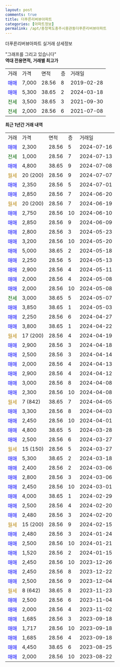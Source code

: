 ```yaml
---
layout: post
comments: true
title: 더푸른리버뷰아파트
categories: [아파트정보]
permalink: /apt/충청북도충주시용관동더푸른리버뷰아파트
---
```


더푸른리버뷰아파트 실거래 상세정보

<script type="text/javascript">
  google.charts.load('current', {'packages':['line', 'corechart']});
  google.charts.setOnLoadCallback(drawChart);

  function drawChart() {
    var data = new google.visualization.DataTable();
    data.addColumn('date', '거래일');
    data.addColumn('number', "매매");
    data.addColumn('number', "전세");
    data.addColumn('number', "전매");

    data.addRows([[new Date(Date.parse("2024-07-16")), 2300, null, null], [new Date(Date.parse("2024-07-13")), null, 1000, null], [new Date(Date.parse("2024-07-08")), 4800, null, null], [new Date(Date.parse("2024-07-07")), null, null, null], [new Date(Date.parse("2024-07-01")), 2350, null, null], [new Date(Date.parse("2024-06-20")), 2850, null, null], [new Date(Date.parse("2024-06-19")), null, null, null], [new Date(Date.parse("2024-06-10")), 2750, null, null], [new Date(Date.parse("2024-06-09")), 2850, null, null], [new Date(Date.parse("2024-05-23")), 2800, null, null], [new Date(Date.parse("2024-05-20")), 3200, null, null], [new Date(Date.parse("2024-05-18")), 5000, null, null], [new Date(Date.parse("2024-05-13")), 2250, null, null], [new Date(Date.parse("2024-05-11")), 2900, null, null], [new Date(Date.parse("2024-05-08")), 2000, null, null], [new Date(Date.parse("2024-05-08")), 2000, null, null], [new Date(Date.parse("2024-05-07")), null, 3000, null], [new Date(Date.parse("2024-05-03")), 3850, null, null], [new Date(Date.parse("2024-04-27")), 2250, null, null], [new Date(Date.parse("2024-04-22")), 3800, null, null], [new Date(Date.parse("2024-04-19")), null, null, null], [new Date(Date.parse("2024-04-18")), 2900, null, null], [new Date(Date.parse("2024-04-14")), 2500, null, null], [new Date(Date.parse("2024-04-13")), 2000, null, null], [new Date(Date.parse("2024-04-12")), 2900, null, null], [new Date(Date.parse("2024-04-08")), 3000, null, null], [new Date(Date.parse("2024-04-08")), 2300, null, null], [new Date(Date.parse("2024-04-05")), null, null, null], [new Date(Date.parse("2024-04-03")), 3300, null, null], [new Date(Date.parse("2024-04-01")), 2450, null, null], [new Date(Date.parse("2024-03-28")), 4800, null, null], [new Date(Date.parse("2024-03-27")), 2500, null, null], [new Date(Date.parse("2024-03-27")), null, null, null], [new Date(Date.parse("2024-03-18")), 5300, null, null], [new Date(Date.parse("2024-03-06")), 2400, null, null], [new Date(Date.parse("2024-03-06")), 2800, null, null], [new Date(Date.parse("2024-03-01")), 2450, null, null], [new Date(Date.parse("2024-02-29")), 4000, null, null], [new Date(Date.parse("2024-02-20")), 2500, null, null], [new Date(Date.parse("2024-02-20")), 2480, null, null], [new Date(Date.parse("2024-02-15")), null, null, null], [new Date(Date.parse("2024-01-24")), 2480, null, null], [new Date(Date.parse("2024-01-21")), 2500, null, null], [new Date(Date.parse("2024-01-15")), 1520, null, null], [new Date(Date.parse("2023-12-26")), 2450, null, null], [new Date(Date.parse("2023-12-22")), 2450, null, null], [new Date(Date.parse("2023-12-04")), 2500, null, null], [new Date(Date.parse("2023-11-23")), null, null, null], [new Date(Date.parse("2023-11-04")), 2500, null, null], [new Date(Date.parse("2023-11-02")), 2000, null, null], [new Date(Date.parse("2023-09-18")), 1685, null, null], [new Date(Date.parse("2023-09-18")), 1717, null, null], [new Date(Date.parse("2023-09-18")), 1685, null, null], [new Date(Date.parse("2023-08-25")), 4450, null, null], [new Date(Date.parse("2023-08-22")), 2000, null, null]]);

    var options = {
      hAxis: {
        format: 'yyyy/MM/dd'
      },    
      lineWidth: 0,
      pointsVisible: true,    
      title: '최근 1년간 유형별 실거래가 분포',
      legend: { position: 'bottom' }
    };

    var formatter = new google.visualization.NumberFormat({pattern:'###,###'} );
    formatter.format(data, 1);
    formatter.format(data, 2);
    
    setTimeout(function() {
        var chart = new google.visualization.LineChart(document.getElementById('columnchart_material'));
        chart.draw(data, (options));
        document.getElementById('loading').style.display = 'none';
    }, 200);
  }
</script>


<div id="loading" style="z-index:20; display: block; margin-left: 0px">"그래프를 그리고 있습니다"</div>
<div id="columnchart_material" style="width: 95%; margin-left: 0px; display: block"></div>
<!-- contents start -->
<b>역대 전용면적, 거래별 최고가</b>
<table class="sortable">
    <tr>
      <td>거래</td>
      <td>가격</td>
      <td>면적</td>
      <td>층</td>
      <td>거래일</td>
    </tr>
        <tr>
          <td><a style="color: blue">매매</a></td>
          <td>7,000</td>
          <td>28.56</td>
          <td>8</td>
          <td>2019-02-28</td>
        </tr>            <tr>
          <td><a style="color: blue">매매</a></td>
          <td>5,300</td>
          <td>38.65</td>
          <td>2</td>
          <td>2024-03-18</td>
        </tr>        
        <tr>
              <td><a style="color: darkgreen">전세</a></td>
              <td>3,500</td>
              <td>38.65</td>
              <td>3</td>
              <td>2021-09-30</td>
            </tr>            <tr>
              <td><a style="color: darkgreen">전세</a></td>
              <td>2,000</td>
              <td>28.56</td>
              <td>6</td>
              <td>2021-07-08</td>
            </tr>        
    
</table>

<b>최근 1년간 거래 내역</b>

<table class="sortable">
    <tr>
      <td>거래</td>
      <td>가격</td>
      <td>면적</td>
      <td>층</td>
      <td>거래일</td>
    </tr>
    <tr>
      <td><a style="color: blue">매매</a></td>
      <td>2,300</td>
      <td>28.56</td>
      <td>5</td>
      <td>2024-07-16</td>
    </tr>          <tr>
      <td><a style="color: darkgreen">전세</a></td>
      <td>1,000</td>
      <td>28.56</td>
      <td>7</td>
      <td>2024-07-13</td>
    </tr>          <tr>
      <td><a style="color: blue">매매</a></td>
      <td>4,800</td>
      <td>38.65</td>
      <td>9</td>
      <td>2024-07-08</td>
    </tr>          <tr>
      <td><a style="color: darkgoldenrod">월세</a></td>
      <td>20 (200)</td>
      <td>28.56</td>
      <td>9</td>
      <td>2024-07-07</td>
    </tr>          <tr>
      <td><a style="color: blue">매매</a></td>
      <td>2,350</td>
      <td>28.56</td>
      <td>5</td>
      <td>2024-07-01</td>
    </tr>          <tr>
      <td><a style="color: blue">매매</a></td>
      <td>2,850</td>
      <td>28.56</td>
      <td>7</td>
      <td>2024-06-20</td>
    </tr>          <tr>
      <td><a style="color: darkgoldenrod">월세</a></td>
      <td>20 (200)</td>
      <td>28.56</td>
      <td>7</td>
      <td>2024-06-19</td>
    </tr>          <tr>
      <td><a style="color: blue">매매</a></td>
      <td>2,750</td>
      <td>28.56</td>
      <td>10</td>
      <td>2024-06-10</td>
    </tr>          <tr>
      <td><a style="color: blue">매매</a></td>
      <td>2,850</td>
      <td>28.56</td>
      <td>9</td>
      <td>2024-06-09</td>
    </tr>          <tr>
      <td><a style="color: blue">매매</a></td>
      <td>2,800</td>
      <td>28.56</td>
      <td>3</td>
      <td>2024-05-23</td>
    </tr>          <tr>
      <td><a style="color: blue">매매</a></td>
      <td>3,200</td>
      <td>28.56</td>
      <td>10</td>
      <td>2024-05-20</td>
    </tr>          <tr>
      <td><a style="color: blue">매매</a></td>
      <td>5,000</td>
      <td>38.65</td>
      <td>2</td>
      <td>2024-05-18</td>
    </tr>          <tr>
      <td><a style="color: blue">매매</a></td>
      <td>2,250</td>
      <td>28.56</td>
      <td>5</td>
      <td>2024-05-13</td>
    </tr>          <tr>
      <td><a style="color: blue">매매</a></td>
      <td>2,900</td>
      <td>28.56</td>
      <td>4</td>
      <td>2024-05-11</td>
    </tr>          <tr>
      <td><a style="color: blue">매매</a></td>
      <td>2,000</td>
      <td>28.56</td>
      <td>4</td>
      <td>2024-05-08</td>
    </tr>          <tr>
      <td><a style="color: blue">매매</a></td>
      <td>2,000</td>
      <td>28.56</td>
      <td>10</td>
      <td>2024-05-08</td>
    </tr>          <tr>
      <td><a style="color: darkgreen">전세</a></td>
      <td>3,000</td>
      <td>38.65</td>
      <td>5</td>
      <td>2024-05-07</td>
    </tr>          <tr>
      <td><a style="color: blue">매매</a></td>
      <td>3,850</td>
      <td>38.65</td>
      <td>1</td>
      <td>2024-05-03</td>
    </tr>          <tr>
      <td><a style="color: blue">매매</a></td>
      <td>2,250</td>
      <td>28.56</td>
      <td>6</td>
      <td>2024-04-27</td>
    </tr>          <tr>
      <td><a style="color: blue">매매</a></td>
      <td>3,800</td>
      <td>38.65</td>
      <td>1</td>
      <td>2024-04-22</td>
    </tr>          <tr>
      <td><a style="color: darkgoldenrod">월세</a></td>
      <td>17 (200)</td>
      <td>28.56</td>
      <td>4</td>
      <td>2024-04-19</td>
    </tr>          <tr>
      <td><a style="color: blue">매매</a></td>
      <td>2,900</td>
      <td>28.56</td>
      <td>3</td>
      <td>2024-04-18</td>
    </tr>          <tr>
      <td><a style="color: blue">매매</a></td>
      <td>2,500</td>
      <td>28.56</td>
      <td>3</td>
      <td>2024-04-14</td>
    </tr>          <tr>
      <td><a style="color: blue">매매</a></td>
      <td>2,000</td>
      <td>28.56</td>
      <td>4</td>
      <td>2024-04-13</td>
    </tr>          <tr>
      <td><a style="color: blue">매매</a></td>
      <td>2,900</td>
      <td>28.56</td>
      <td>4</td>
      <td>2024-04-12</td>
    </tr>          <tr>
      <td><a style="color: blue">매매</a></td>
      <td>3,000</td>
      <td>28.56</td>
      <td>8</td>
      <td>2024-04-08</td>
    </tr>          <tr>
      <td><a style="color: blue">매매</a></td>
      <td>2,300</td>
      <td>28.56</td>
      <td>10</td>
      <td>2024-04-08</td>
    </tr>          <tr>
      <td><a style="color: darkgoldenrod">월세</a></td>
      <td>7 (842)</td>
      <td>38.65</td>
      <td>7</td>
      <td>2024-04-05</td>
    </tr>          <tr>
      <td><a style="color: blue">매매</a></td>
      <td>3,300</td>
      <td>28.56</td>
      <td>8</td>
      <td>2024-04-03</td>
    </tr>          <tr>
      <td><a style="color: blue">매매</a></td>
      <td>2,450</td>
      <td>28.56</td>
      <td>10</td>
      <td>2024-04-01</td>
    </tr>          <tr>
      <td><a style="color: blue">매매</a></td>
      <td>4,800</td>
      <td>38.65</td>
      <td>5</td>
      <td>2024-03-28</td>
    </tr>          <tr>
      <td><a style="color: blue">매매</a></td>
      <td>2,500</td>
      <td>28.56</td>
      <td>6</td>
      <td>2024-03-27</td>
    </tr>          <tr>
      <td><a style="color: darkgoldenrod">월세</a></td>
      <td>15 (150)</td>
      <td>28.56</td>
      <td>5</td>
      <td>2024-03-27</td>
    </tr>          <tr>
      <td><a style="color: blue">매매</a></td>
      <td>5,300</td>
      <td>38.65</td>
      <td>2</td>
      <td>2024-03-18</td>
    </tr>          <tr>
      <td><a style="color: blue">매매</a></td>
      <td>2,400</td>
      <td>28.56</td>
      <td>2</td>
      <td>2024-03-06</td>
    </tr>          <tr>
      <td><a style="color: blue">매매</a></td>
      <td>2,800</td>
      <td>28.56</td>
      <td>3</td>
      <td>2024-03-06</td>
    </tr>          <tr>
      <td><a style="color: blue">매매</a></td>
      <td>2,450</td>
      <td>28.56</td>
      <td>10</td>
      <td>2024-03-01</td>
    </tr>          <tr>
      <td><a style="color: blue">매매</a></td>
      <td>4,000</td>
      <td>38.65</td>
      <td>1</td>
      <td>2024-02-29</td>
    </tr>          <tr>
      <td><a style="color: blue">매매</a></td>
      <td>2,500</td>
      <td>28.56</td>
      <td>4</td>
      <td>2024-02-20</td>
    </tr>          <tr>
      <td><a style="color: blue">매매</a></td>
      <td>2,480</td>
      <td>28.56</td>
      <td>3</td>
      <td>2024-02-20</td>
    </tr>          <tr>
      <td><a style="color: darkgoldenrod">월세</a></td>
      <td>15 (200)</td>
      <td>28.56</td>
      <td>9</td>
      <td>2024-02-15</td>
    </tr>          <tr>
      <td><a style="color: blue">매매</a></td>
      <td>2,480</td>
      <td>28.56</td>
      <td>3</td>
      <td>2024-01-24</td>
    </tr>          <tr>
      <td><a style="color: blue">매매</a></td>
      <td>2,500</td>
      <td>28.56</td>
      <td>10</td>
      <td>2024-01-21</td>
    </tr>          <tr>
      <td><a style="color: blue">매매</a></td>
      <td>1,520</td>
      <td>28.56</td>
      <td>2</td>
      <td>2024-01-15</td>
    </tr>          <tr>
      <td><a style="color: blue">매매</a></td>
      <td>2,450</td>
      <td>28.56</td>
      <td>10</td>
      <td>2023-12-26</td>
    </tr>          <tr>
      <td><a style="color: blue">매매</a></td>
      <td>2,450</td>
      <td>28.56</td>
      <td>8</td>
      <td>2023-12-22</td>
    </tr>          <tr>
      <td><a style="color: blue">매매</a></td>
      <td>2,500</td>
      <td>28.56</td>
      <td>9</td>
      <td>2023-12-04</td>
    </tr>          <tr>
      <td><a style="color: darkgoldenrod">월세</a></td>
      <td>8 (642)</td>
      <td>38.65</td>
      <td>8</td>
      <td>2023-11-23</td>
    </tr>          <tr>
      <td><a style="color: blue">매매</a></td>
      <td>2,500</td>
      <td>28.56</td>
      <td>6</td>
      <td>2023-11-04</td>
    </tr>          <tr>
      <td><a style="color: blue">매매</a></td>
      <td>2,000</td>
      <td>28.56</td>
      <td>4</td>
      <td>2023-11-02</td>
    </tr>          <tr>
      <td><a style="color: blue">매매</a></td>
      <td>1,685</td>
      <td>28.56</td>
      <td>3</td>
      <td>2023-09-18</td>
    </tr>          <tr>
      <td><a style="color: blue">매매</a></td>
      <td>1,717</td>
      <td>28.56</td>
      <td>10</td>
      <td>2023-09-18</td>
    </tr>          <tr>
      <td><a style="color: blue">매매</a></td>
      <td>1,685</td>
      <td>28.56</td>
      <td>4</td>
      <td>2023-09-18</td>
    </tr>          <tr>
      <td><a style="color: blue">매매</a></td>
      <td>4,450</td>
      <td>38.65</td>
      <td>6</td>
      <td>2023-08-25</td>
    </tr>          <tr>
      <td><a style="color: blue">매매</a></td>
      <td>2,000</td>
      <td>28.56</td>
      <td>10</td>
      <td>2023-08-22</td>
    </tr>      </table>
<!-- contents end -->    

